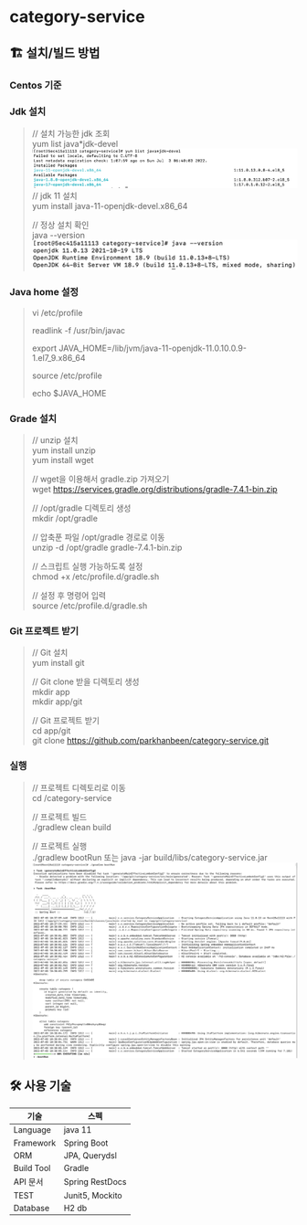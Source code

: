 # category-service

## 🏗️ 설치/빌드 방법

### Centos 기준

### Jdk 설치

> // 설치 가능한 jdk 조회 <br>
> yum list java*jdk-devel
![img_1.png](images/img_1.png)
> // jdk 11 설치 <br>
> yum install java-11-openjdk-devel.x86_64
> 
> // 정상 설치 확인 <br>
> java --version <br>
![img.png](images/img.png)

### Java home 설정

> vi /etc/profile
> 
> readlink -f /usr/bin/javac
> 
>export JAVA_HOME=/lib/jvm/java-11-openjdk-11.0.10.0.9-1.el7_9.x86_64
> 
>source /etc/profile
> 
>echo $JAVA_HOME

### Grade 설치

> // unzip 설치 <br>
> yum install unzip <br>
> yum install wget
> 
> // wget을 이용해서 gradle.zip 가져오기  <br>
> wget https://services.gradle.org/distributions/gradle-7.4.1-bin.zip <br>
> 
> // /opt/gradle 디렉토리 생성 <br>
> mkdir /opt/gradle <br>
> 
> // 압축푼 파일 /opt/gradle 경로로 이동 <br>
> unzip -d /opt/gradle gradle-7.4.1-bin.zip
> 
> // 스크립트 실행 가능하도록 설정 <br>
> chmod +x /etc/profile.d/gradle.sh <br>
> 
> // 설정 후 명령어 입력 <br>
> source /etc/profile.d/gradle.sh

### Git 프로젝트 받기 

> // Git 설치 <br>
> yum install git <br>
> 
> // Git clone 받을 디렉토리 생성 <br>
> mkdir app <br>
> mkdir app/git <br>
>
> // Git 프로젝트 받기 <br> 
> cd app/git <br>
> git clone https://github.com/parkhanbeen/category-service.git <br>

### 실행

> // 프로젝트 디렉토리로 이동 <br>
> cd /category-service  
> 
> // 프로젝트 빌드 <br>
> ./gradlew clean build <br>
> 
> // 프로젝트 실행 <br>
> ./gradlew bootRun 또는 java -jar build/libs/category-service.jar
![img_2.png](images/img_2.png)


## 🛠 사용 기술

기술|스펙
---|---|
Language| java 11
Framework|Spring Boot
ORM|JPA, Querydsl
Build Tool|Gradle
API 문서|Spring RestDocs
TEST|Junit5, Mockito
Database|H2 db


